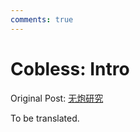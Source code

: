 ```yaml
---
comments: true
---
```


# Cobless: Intro

Original Post: [无炮研究](https://wiki.pvz1.com/doku.php?id=%E6%8A%80%E6%9C%AF:%E6%97%A0%E7%82%AE%E7%A0%94%E7%A9%B6)

To be translated.